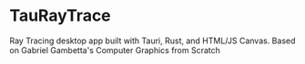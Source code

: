# TauRayTrace
Ray Tracing desktop app built with Tauri, Rust, and HTML/JS Canvas. Based on Gabriel Gambetta's Computer Graphics from Scratch
